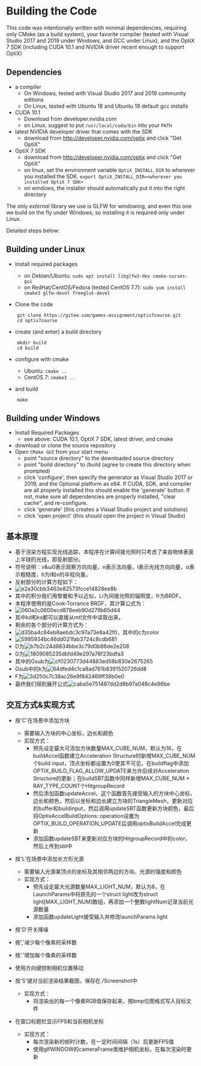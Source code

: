 # Building the Code

This code was intentionally written with minimal dependencies,
requiring only CMake (as a build system), your favorite
compiler (tested with Visual Studio 2017 and 2019 under Windows, and GCC under
Linux), and the OptiX 7 SDK (including CUDA 10.1 and NVIDIA driver recent
enough to support OptiX)

## Dependencies

- a compiler
    - On Windows, tested with Visual Studio 2017 and 2019 community editions
    - On Linux, tested with Ubuntu 18 and Ubuntu 19 default gcc installs
- CUDA 10.1
    - Download from developer.nvidia.com
    - on Linux, suggest to put `/usr/local/cuda/bin` into your `PATH`
- latest NVIDIA developer driver that comes with the SDK
    - download from http://developer.nvidia.com/optix and click "Get OptiX"
- OptiX 7 SDK
    - download from http://developer.nvidia.com/optix and click "Get OptiX"
    - on linux, set the environment variable `OptiX_INSTALL_DIR` to wherever you installed the SDK.
    `export OptiX_INSTALL_DIR=<wherever you installed OptiX 7 SDK>`
    - on windows, the installer should automatically put it into the right directory

The only *external* library we use is GLFW for windowing, and
even this one we build on the fly under Windows, so installing
it is required only under Linux. 

Detailed steps below:

## Building under Linux

- Install required packages

    - on Debian/Ubuntu: `sudo apt install libglfw3-dev cmake-curses-gui`
    - on RedHat/CentOS/Fedora (tested CentOS 7.7): `sudo yum install cmake3 glfw-devel freeglut-devel`

- Clone the code
```
    git clone https://gitee.com/games-assignment/optix7course.git
    cd optix7course
```

- create (and enter) a build directory
```
    mkdir build
    cd build
```

- configure with cmake
    - Ubuntu: `cmake ..`
    - CentOS 7: `cmake3 ..`

- and build
```
    make
```

## Building under Windows

- Install Required Packages
	- see above: CUDA 10.1, OptiX 7 SDK, latest driver, and cmake
- download or clone the source repository
- Open `CMake GUI` from your start menu
	- point "source directory" to the downloaded source directory
	- point "build directory" to <source directory>/build (agree to create this directory when prompted)
	- click 'configure', then specify the generator as Visual Studio 2017 or 2019, and the Optional platform as x64. If CUDA, SDK, and compiler are all properly installed this should enable the 'generate' button. If not, make sure all dependencies are properly installed, "clear cache", and re-configure.
	- click 'generate' (this creates a Visual Studio project and solutions)
	- click 'open project' (this should open the project in Visual Studio)

## 基本原理
- 基于渲染方程实现光线追踪，本程序在计算间接光照时只考虑了来自物体表面上半球的光线，即反射部分。
- 符号说明：v&ω0表示观察方向向量，n表示法向量，l表示光线方向向量，α表示粗糙度，h为l和v的半程向量。
- 反射部分的计算方程如下：
- ![e2a30cbb3463e82573fcce14828ee8b](https://github.com/NickPJQ/Graphics-RayTracing/assets/104704254/b2a942f2-f3b8-41b6-8766-e3cc7ca2718e)
- 其中的积分我们用黎曼和予以近似，Li为间接光照的辐照度，fr为BRDF。
- 本程序使用的是Cook-Torrance BRDF，其计算公式为：
- ![060a2c0600ecd878eeb90d279b65d44](https://github.com/NickPJQ/Graphics-RayTracing/assets/104704254/32e3a45f-3138-4257-be61-70093d9ddbaa)
- 其中kd和ks都可以直接从mtl文件中读取出来。
- 剩余的各个部分的计算方式为：
- ![d35ba4c84eb8aebdc3c97a73e6a42f0](https://github.com/NickPJQ/Graphics-RayTracing/assets/104704254/2f83fa87-c5ef-41e1-a5e3-26157811727e)，其中的c为color
- ![5995934bc46dd021fab3724c8cdb681](https://github.com/NickPJQ/Graphics-RayTracing/assets/104704254/f02f6306-9122-44e0-bc1c-e02fec97a940)
- D为![b7b2c24d8834bbe3c79d0b88de2e208](https://github.com/NickPJQ/Graphics-RayTracing/assets/104704254/ddf4700f-c0d6-477d-bc5f-aed2a622aaaf)
- G为![1809085235dbfd49e297a78f23bdfa3](https://github.com/NickPJQ/Graphics-RayTracing/assets/104704254/aa0aad65-9aa1-442d-bf75-ea6002269152)
- 其中的Gsub为![cf0230773d44883ed58b830e2675265](https://github.com/NickPJQ/Graphics-RayTracing/assets/104704254/b1a464c2-4ced-4e2d-af54-28a29111afe9)
- Gsub中的k为![64dfed4c1ca8ad761b8391520726dd8](https://github.com/NickPJQ/Graphics-RayTracing/assets/104704254/31091618-064d-4fac-8dc4-54ac41224a9b)
- F为![3d250c7c38ac26e9f842469ff38b0e0](https://github.com/NickPJQ/Graphics-RayTracing/assets/104704254/9d2c0551-de7b-4107-a9a3-405e466befa2)
- 最终我们得到展开公式![caba5e751487dd2d8b97a048c4e96be](https://github.com/NickPJQ/Graphics-RayTracing/assets/104704254/bd268c8a-b37a-40bf-b87d-36b51ac4c30d)


## 交互方式&实现方式

- 按'C'在场景中添加方块
    - 需要输入方块的中心坐标，边长和颜色
    - 实现方式：
        - 预先设定最大可添加方块数量MAX_CUBE_NUM，默认为16，在buildAccel函数建立Acceleration Structure时新增MAX_CUBE_NUM个build input，顶点坐标都设置为0使其不可见，在buildflag中添加         OPTIX_BUILD_FLAG_ALLOW_UPDATE来允许后续对Acceleration Structure的更新；在buildSBT函数中同样新增MAX_CUBE_NUM * RAY_TYPE_COUNT个HitgroupRecord
        - 然后添加函数updateAccel，这个函数首先接受输入的方块中心坐标，边长和颜色，然后以坐标和边长建立方块的TriangleMesh，更新对应的buffer和buildinput，然后调用updateSBT函数更新方块颜色，最后将OptixAccelBuildOptions::operation设置为OPTIX_BUILD_OPERATION_UPDATE后调用optixBuildAccel完成更新
        - 添加函数updateSBT来更新对应方块的HitgroupRecord中的color，然后上传到sbt中

- 按'L'在场景中添加长方形光源
    - 需要输入光源某顶点的坐标及其相邻两边的方向、光源的强度和颜色
    - 实现方式：
        - 预先设定最大光源数量MAX_LIGHT_NUM，默认为8，在LaunchParams中将原先的一个struct light改为struct light[MAX_LIGHT_NUM]数组，再添加一个整数lightNum记录当前光源数量
        - 添加函数updateLight接受输入并修改launchParams.light

- 按'D'开关降噪
- 按','减少每个像素的采样数
- 按'.'增加每个像素的采样数

- 使用方向键控制相机位置移动

- 按'S'键对当前渲染结果截图，保存在./Screenshot中
	- 实现方式：
 		- 将渲染出的每一个像素RGB值保存起来，按bmp位图格式写入目标文件   
- 在窗口标题栏显示FPS和当前相机坐标
	- 实现方式：
		- 每次渲染新的帧时计数，在一定时间间隔（1s）后更新FPS值
	   	- 使用glfWINDOW的cameraFrame类维护相机坐标，在每次渲染时更新 
